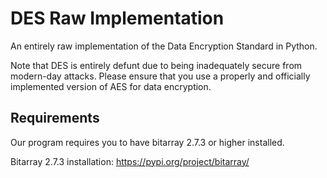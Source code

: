 # DES Raw Implementation
An entirely raw implementation of the Data Encryption Standard in Python.

Note that DES is entirely defunt due to being inadequately secure from modern-day attacks. Please ensure that you use a properly and officially implemented version of AES for data encryption.

## Requirements
Our program requires you to have bitarray 2.7.3 or higher installed.

Bitarray 2.7.3 installation: https://pypi.org/project/bitarray/
